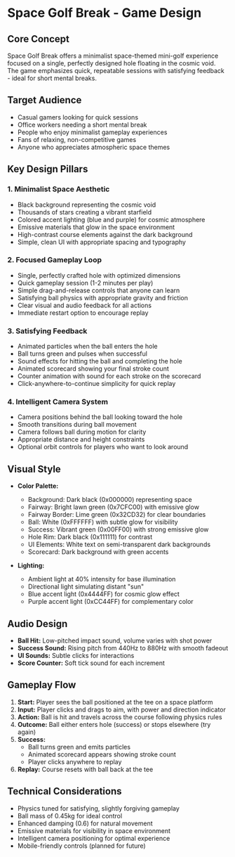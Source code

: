 # Space Golf Break - Game Design

## Core Concept
Space Golf Break offers a minimalist space-themed mini-golf experience focused on a single, perfectly designed hole floating in the cosmic void. The game emphasizes quick, repeatable sessions with satisfying feedback - ideal for short mental breaks.

## Target Audience
- Casual gamers looking for quick sessions
- Office workers needing a short mental break
- People who enjoy minimalist gameplay experiences
- Fans of relaxing, non-competitive games
- Anyone who appreciates atmospheric space themes

## Key Design Pillars

### 1. Minimalist Space Aesthetic
- Black background representing the cosmic void
- Thousands of stars creating a vibrant starfield
- Colored accent lighting (blue and purple) for cosmic atmosphere
- Emissive materials that glow in the space environment
- High-contrast course elements against the dark background
- Simple, clean UI with appropriate spacing and typography

### 2. Focused Gameplay Loop
- Single, perfectly crafted hole with optimized dimensions
- Quick gameplay session (1-2 minutes per play)
- Simple drag-and-release controls that anyone can learn
- Satisfying ball physics with appropriate gravity and friction
- Clear visual and audio feedback for all actions
- Immediate restart option to encourage replay

### 3. Satisfying Feedback
- Animated particles when the ball enters the hole
- Ball turns green and pulses when successful
- Sound effects for hitting the ball and completing the hole
- Animated scorecard showing your final stroke count
- Counter animation with sound for each stroke on the scorecard
- Click-anywhere-to-continue simplicity for quick replay

### 4. Intelligent Camera System
- Camera positions behind the ball looking toward the hole
- Smooth transitions during ball movement
- Camera follows ball during motion for clarity
- Appropriate distance and height constraints
- Optional orbit controls for players who want to look around

## Visual Style
- **Color Palette:**
  - Background: Dark black (0x000000) representing space
  - Fairway: Bright lawn green (0x7CFC00) with emissive glow
  - Fairway Border: Lime green (0x32CD32) for clear boundaries
  - Ball: White (0xFFFFFF) with subtle glow for visibility
  - Success: Vibrant green (0x00FF00) with strong emissive glow
  - Hole Rim: Dark black (0x111111) for contrast
  - UI Elements: White text on semi-transparent dark backgrounds
  - Scorecard: Dark background with green accents

- **Lighting:**
  - Ambient light at 40% intensity for base illumination
  - Directional light simulating distant "sun"
  - Blue accent light (0x4444FF) for cosmic glow effect
  - Purple accent light (0xCC44FF) for complementary color

## Audio Design
- **Ball Hit:** Low-pitched impact sound, volume varies with shot power
- **Success Sound:** Rising pitch from 440Hz to 880Hz with smooth fadeout
- **UI Sounds:** Subtle clicks for interactions
- **Score Counter:** Soft tick sound for each increment

## Gameplay Flow
1. **Start:** Player sees the ball positioned at the tee on a space platform
2. **Input:** Player clicks and drags to aim, with power and direction indicator
3. **Action:** Ball is hit and travels across the course following physics rules
4. **Outcome:** Ball either enters hole (success) or stops elsewhere (try again)
5. **Success:** 
   - Ball turns green and emits particles
   - Animated scorecard appears showing stroke count
   - Player clicks anywhere to replay
6. **Replay:** Course resets with ball back at the tee

## Technical Considerations
- Physics tuned for satisfying, slightly forgiving gameplay
- Ball mass of 0.45kg for ideal control
- Enhanced damping (0.6) for natural movement
- Emissive materials for visibility in space environment
- Intelligent camera positioning for optimal experience
- Mobile-friendly controls (planned for future)
